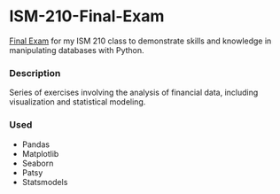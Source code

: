 # ISM-210-Final-Exam
[Final Exam](https://github.com/abhidasgupt/ISM-210-Final-Exam/blob/main/ISM210-01-FinalExam-AbhiDas.ipynb) for my ISM 210 class to demonstrate skills and knowledge in manipulating databases with Python.

### Description
Series of exercises involving the analysis of financial data, including visualization and statistical modeling.

### Used
- Pandas
- Matplotlib
- Seaborn
- Patsy
- Statsmodels
